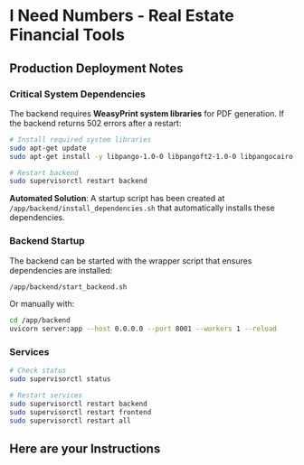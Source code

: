 # I Need Numbers - Real Estate Financial Tools

## Production Deployment Notes

### Critical System Dependencies

The backend requires **WeasyPrint system libraries** for PDF generation. If the backend returns 502 errors after a restart:

```bash
# Install required system libraries
sudo apt-get update
sudo apt-get install -y libpango-1.0-0 libpangoft2-1.0-0 libpangocairo-1.0-0 libgdk-pixbuf2.0-0

# Restart backend
sudo supervisorctl restart backend
```

**Automated Solution**: A startup script has been created at `/app/backend/install_dependencies.sh` that automatically installs these dependencies.

### Backend Startup

The backend can be started with the wrapper script that ensures dependencies are installed:

```bash
/app/backend/start_backend.sh
```

Or manually with:
```bash
cd /app/backend
uvicorn server:app --host 0.0.0.0 --port 8001 --workers 1 --reload
```

### Services

```bash
# Check status
sudo supervisorctl status

# Restart services
sudo supervisorctl restart backend
sudo supervisorctl restart frontend
sudo supervisorctl restart all
```

## Here are your Instructions
